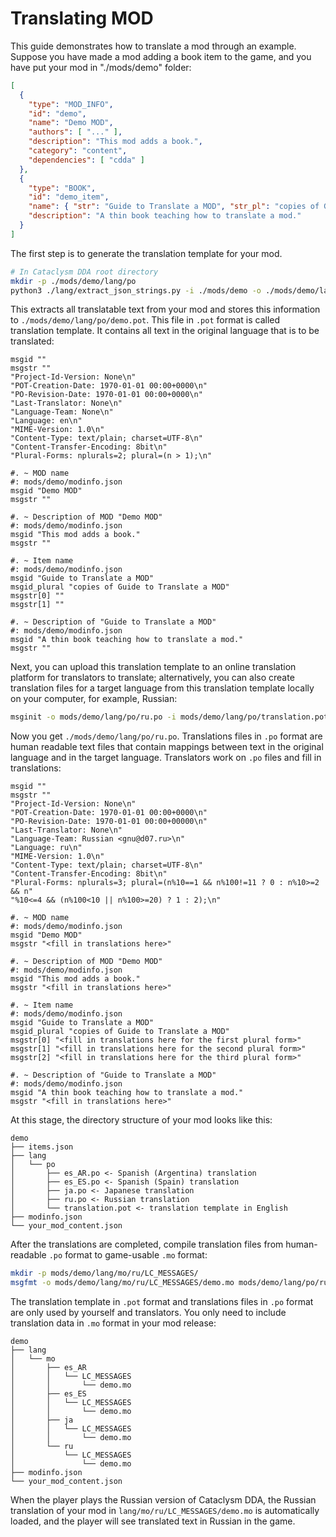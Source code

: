 # Translating MOD

This guide demonstrates how to translate a mod through an example. Suppose you have made a mod adding a book item to the game, and you have put your mod in "./mods/demo" folder:

```json
[
  {
    "type": "MOD_INFO",
    "id": "demo",
    "name": "Demo MOD",
    "authors": [ "..." ],
    "description": "This mod adds a book.",
    "category": "content",
    "dependencies": [ "cdda" ]
  },
  {
    "type": "BOOK",
    "id": "demo_item",
    "name": { "str": "Guide to Translate a MOD", "str_pl": "copies of Guide to Translate a MOD" },
    "description": "A thin book teaching how to translate a mod."
  }
]
```

The first step is to generate the translation template for your mod.

```sh
# In Cataclysm DDA root directory
mkdir -p ./mods/demo/lang/po
python3 ./lang/extract_json_strings.py -i ./mods/demo -o ./mods/demo/lang/po/demo.pot
```

This extracts all translatable text from your mod and stores this information to `./mods/demo/lang/po/demo.pot`. This file in `.pot` format is called translation template. It contains all text in the original language that is to be translated:

```po
msgid ""
msgstr ""
"Project-Id-Version: None\n"
"POT-Creation-Date: 1970-01-01 00:00+0000\n"
"PO-Revision-Date: 1970-01-01 00:00+0000\n"
"Last-Translator: None\n"
"Language-Team: None\n"
"Language: en\n"
"MIME-Version: 1.0\n"
"Content-Type: text/plain; charset=UTF-8\n"
"Content-Transfer-Encoding: 8bit\n"
"Plural-Forms: nplurals=2; plural=(n > 1);\n"

#. ~ MOD name
#: mods/demo/modinfo.json
msgid "Demo MOD"
msgstr ""

#. ~ Description of MOD "Demo MOD"
#: mods/demo/modinfo.json
msgid "This mod adds a book."
msgstr ""

#. ~ Item name
#: mods/demo/modinfo.json
msgid "Guide to Translate a MOD"
msgid_plural "copies of Guide to Translate a MOD"
msgstr[0] ""
msgstr[1] ""

#. ~ Description of "Guide to Translate a MOD"
#: mods/demo/modinfo.json
msgid "A thin book teaching how to translate a mod."
msgstr ""
```

Next, you can upload this translation template to an online translation platform for translators to translate; alternatively, you can also create translation files for a target language from this translation template locally on your computer, for example, Russian:

```sh
msginit -o mods/demo/lang/po/ru.po -i mods/demo/lang/po/translation.pot -l ru
```

Now you get `./mods/demo/lang/po/ru.po`. Translations files in `.po` format are human readable text files that contain mappings between text in the original language and in the target language. Translators work on `.po` files and fill in translations:

```po
msgid ""
msgstr ""
"Project-Id-Version: None\n"
"POT-Creation-Date: 1970-01-01 00:00+0000\n"
"PO-Revision-Date: 1970-01-01 00:00+00000\n"
"Last-Translator: None\n"
"Language-Team: Russian <gnu@d07.ru>\n"
"Language: ru\n"
"MIME-Version: 1.0\n"
"Content-Type: text/plain; charset=UTF-8\n"
"Content-Transfer-Encoding: 8bit\n"
"Plural-Forms: nplurals=3; plural=(n%10==1 && n%100!=11 ? 0 : n%10>=2 && n"
"%10<=4 && (n%100<10 || n%100>=20) ? 1 : 2);\n"

#. ~ MOD name
#: mods/demo/modinfo.json
msgid "Demo MOD"
msgstr "<fill in translations here>"

#. ~ Description of MOD "Demo MOD"
#: mods/demo/modinfo.json
msgid "This mod adds a book."
msgstr "<fill in translations here>"

#. ~ Item name
#: mods/demo/modinfo.json
msgid "Guide to Translate a MOD"
msgid_plural "copies of Guide to Translate a MOD"
msgstr[0] "<fill in translations here for the first plural form>"
msgstr[1] "<fill in translations here for the second plural form>"
msgstr[2] "<fill in translations here for the third plural form>"

#. ~ Description of "Guide to Translate a MOD"
#: mods/demo/modinfo.json
msgid "A thin book teaching how to translate a mod."
msgstr "<fill in translations here>"
```

At this stage, the directory structure of your mod looks like this:
```
demo
├── items.json
├── lang
│   └── po
│       ├── es_AR.po <- Spanish (Argentina) translation
│       ├── es_ES.po <- Spanish (Spain) translation
│       ├── ja.po <- Japanese translation
│       ├── ru.po <- Russian translation
│       └── translation.pot <- translation template in English
├── modinfo.json
└── your_mod_content.json
```

After the translations are completed, compile translation files from human-readable `.po` format to game-usable `.mo` format:

```sh
mkdir -p mods/demo/lang/mo/ru/LC_MESSAGES/ 
msgfmt -o mods/demo/lang/mo/ru/LC_MESSAGES/demo.mo mods/demo/lang/po/ru.po
```

The translation template in `.pot` format and translations files in `.po` format are only used by yourself and translators. You only need to include translation data in `.mo` format in your mod release:

```
demo
├── lang
│   └── mo
│       ├── es_AR
│       │   └── LC_MESSAGES
│       │       └── demo.mo
│       ├── es_ES
│       │   └── LC_MESSAGES
│       │       └── demo.mo
│       ├── ja
│       │   └── LC_MESSAGES
│       │       └── demo.mo
│       └── ru
│           └── LC_MESSAGES
│               └── demo.mo
├── modinfo.json
└── your_mod_content.json
````

When the player plays the Russian version of Cataclysm DDA, the Russian translation of your mod in `lang/mo/ru/LC_MESSAGES/demo.mo` is automatically loaded, and the player will see translated text in Russian in the game.
